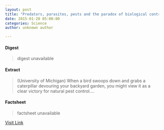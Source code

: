 ```yaml
---
layout: post
title: "Predators, parasites, pests and the paradox of biological control"
date: 2015-01-20 05:00:00
categories: Science
author: unknown author

---
```



#### Digest
>digest unavailable

#### Extract
>(University of Michigan) When a bird swoops down and grabs a caterpillar devouring your backyard garden, you might view it as a clear victory for natural pest control....

#### Factsheet
>factsheet unavailable

[Visit Link](http://www.eurekalert.org/pub_releases/2015-01/uom-ppp011415.php)


